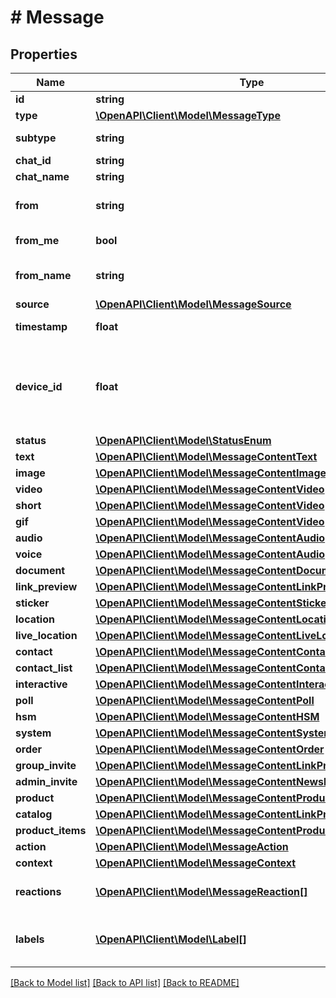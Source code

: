 # # Message

## Properties

Name | Type | Description | Notes
------------ | ------------- | ------------- | -------------
**id** | **string** | Message ID |
**type** | [**\OpenAPI\Client\Model\MessageType**](MessageType.md) |  |
**subtype** | **string** | Message subtype | [optional]
**chat_id** | **string** | Chat ID |
**chat_name** | **string** | Chat name | [optional]
**from** | **string** | WhatsApp ID of the sender | [optional]
**from_me** | **bool** | Is message from me |
**from_name** | **string** | Pushname of the sender | [optional]
**source** | [**\OpenAPI\Client\Model\MessageSource**](MessageSource.md) |  | [optional]
**timestamp** | **float** | Message timestamp |
**device_id** | **float** | Device ID, if the message was not sent through the app | [optional]
**status** | [**\OpenAPI\Client\Model\StatusEnum**](StatusEnum.md) |  | [optional]
**text** | [**\OpenAPI\Client\Model\MessageContentText**](MessageContentText.md) |  | [optional]
**image** | [**\OpenAPI\Client\Model\MessageContentImage**](MessageContentImage.md) |  | [optional]
**video** | [**\OpenAPI\Client\Model\MessageContentVideo**](MessageContentVideo.md) |  | [optional]
**short** | [**\OpenAPI\Client\Model\MessageContentVideo**](MessageContentVideo.md) |  | [optional]
**gif** | [**\OpenAPI\Client\Model\MessageContentVideo**](MessageContentVideo.md) |  | [optional]
**audio** | [**\OpenAPI\Client\Model\MessageContentAudio**](MessageContentAudio.md) |  | [optional]
**voice** | [**\OpenAPI\Client\Model\MessageContentAudio**](MessageContentAudio.md) |  | [optional]
**document** | [**\OpenAPI\Client\Model\MessageContentDocument**](MessageContentDocument.md) |  | [optional]
**link_preview** | [**\OpenAPI\Client\Model\MessageContentLinkPreview**](MessageContentLinkPreview.md) |  | [optional]
**sticker** | [**\OpenAPI\Client\Model\MessageContentSticker**](MessageContentSticker.md) |  | [optional]
**location** | [**\OpenAPI\Client\Model\MessageContentLocation**](MessageContentLocation.md) |  | [optional]
**live_location** | [**\OpenAPI\Client\Model\MessageContentLiveLocation**](MessageContentLiveLocation.md) |  | [optional]
**contact** | [**\OpenAPI\Client\Model\MessageContentContact**](MessageContentContact.md) |  | [optional]
**contact_list** | [**\OpenAPI\Client\Model\MessageContentContacts**](MessageContentContacts.md) |  | [optional]
**interactive** | [**\OpenAPI\Client\Model\MessageContentInteractive**](MessageContentInteractive.md) |  | [optional]
**poll** | [**\OpenAPI\Client\Model\MessageContentPoll**](MessageContentPoll.md) |  | [optional]
**hsm** | [**\OpenAPI\Client\Model\MessageContentHSM**](MessageContentHSM.md) |  | [optional]
**system** | [**\OpenAPI\Client\Model\MessageContentSystem**](MessageContentSystem.md) |  | [optional]
**order** | [**\OpenAPI\Client\Model\MessageContentOrder**](MessageContentOrder.md) |  | [optional]
**group_invite** | [**\OpenAPI\Client\Model\MessageContentLinkPreview**](MessageContentLinkPreview.md) |  | [optional]
**admin_invite** | [**\OpenAPI\Client\Model\MessageContentNewsletterAdminInvite**](MessageContentNewsletterAdminInvite.md) |  | [optional]
**product** | [**\OpenAPI\Client\Model\MessageContentProduct**](MessageContentProduct.md) |  | [optional]
**catalog** | [**\OpenAPI\Client\Model\MessageContentLinkPreview**](MessageContentLinkPreview.md) |  | [optional]
**product_items** | [**\OpenAPI\Client\Model\MessageContentProductItems**](MessageContentProductItems.md) |  | [optional]
**action** | [**\OpenAPI\Client\Model\MessageAction**](MessageAction.md) |  | [optional]
**context** | [**\OpenAPI\Client\Model\MessageContext**](MessageContext.md) |  | [optional]
**reactions** | [**\OpenAPI\Client\Model\MessageReaction[]**](MessageReaction.md) | Reactions for message | [optional]
**labels** | [**\OpenAPI\Client\Model\Label[]**](Label.md) | Labels associated with message | [optional]

[[Back to Model list]](../../README.md#models) [[Back to API list]](../../README.md#endpoints) [[Back to README]](../../README.md)
